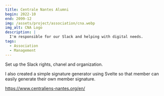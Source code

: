 ```yaml
---
title: Centrale Nantes Alumni
begin: 2022-10
end: 2099-12
img: /assets/project/association/cna.webp
img_alt: CNA Logo
description: |
  I'm responsible for our Slack and helping with digital needs.
tags:
  - Association
  - Management
---
```


Set up the Slack rights, chanel and organization.

I also created a simple signature generator using Svelte so that member can easily generate their own member signature.

<https://www.centraliens-nantes.org/en/>
